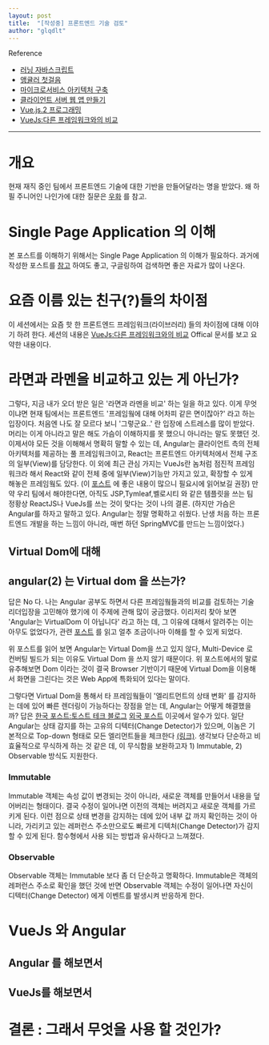 ```yaml
---
layout: post
title:  "[작성중] 프론트엔드 기술 검토"
author: "glqdlt"
---
```


Reference

* [러닝 자바스크립트](http://book.naver.com/bookdb/book_detail.nhn?bid=12181869)
* [앵귤러 첫걸음](http://book.naver.com/bookdb/book_detail.nhn?bid=12096305)
* [마이크로서비스 아키텍처 구축](http://book.naver.com/bookdb/book_detail.nhn?bid=11714384)
* [클라이언트 서버 웹 앱 만들기](http://book.naver.com/bookdb/book_detail.nhn?bid=8302910)
* [Vue.js.2 프로그래밍](http://book.naver.com/bookdb/book_detail.nhn?bid=12320270)
* [VueJs:다른 프레임워크와의 비교](https://kr.vuejs.org/v2/guide/comparison.html)


---

# 개요

현재 재직 중인 팀에서 프론트엔드 기술에 대한 기반을 만들어달라는 명을 받았다. 왜 하필 주니어인 나인가에 대한 질문은 [우화](#) 를 참고.

# Single Page Application 의 이해

본 포스트를 이해하기 위해서는 Single Page Application 의 이해가 필요하다. 과거에 작성한 포스트를 [참고](#) 하여도 좋고, 구글링하여 검색하면 좋은 자료가 많이 나온다.

# 요즘 이름 있는 친구(?)들의 차이점

이 세션에서는 요즘 핫 한 프론트엔드 프레임워크(라이브러리) 들의 차이점에 대해 이야기 하려 한다.
세션의 내용은 [VueJs:다른 프레임워크와의 비교](https://kr.vuejs.org/v2/guide/comparison.html) Offical 문서를 보고 요약한 내용이다.

# 라면과 라멘을 비교하고 있는 게 아닌가?

그렇다, 지금 내가 오더 받은 일은 '라면과 라멘을 비교' 하는 일을 하고 있다. 이게 무엇이냐면 현재 팀에서는 프론트엔드 '프레임웤에 대해 어차피 같은 면이잖아?' 라고 하는 입장이다. 처음엔 나도 잘 모르다 보니 '그렇군요..' 란 입장에 스트레스를 많이 받았다. 머리는 이게 아니라고 말은 해도 가슴이 이해하지를 못 했으니 아니라는 말도 못했던 것. 이제서야 모든 것을 이해해서 명확히 말할 수 있는 데, Angular는 클라이언트 측의 전체 아키텍처를 제공하는 풀 프레임워크이고, React는 프론트엔드 아키텍처에서 전체 구조의 일부(View)를 담당한다. 이 외에 최근 관심 가지는 VueJs란 놈처럼 점진적 프레임워크라 해서 React와 같이 전체 중에 일부(View)기능만 가지고 있고, 확장할 수 있게 해놓은 프레임웤도 있다. (이 [포스트](http://han41858.tistory.com/9) 에 좋은 내용이 많으니 필요시에 읽어보길 권장)
만약 우리 팀에서 해야한다면, 아직도 JSP,Tymleaf,벨로시티 와 같은 템플릿을 쓰는 팀 정황상 ReactJS나 VueJs를 쓰는 것이 맞다는 것이 나의 결론. (하지만 가슴은 Angular를 하자고 말하고 있다. Angular는 정말 명확하고 쉬웠다. 난생 처음 하는 프론트엔드 개발을 하는 느낌이 아니라, 매번 하던 SpringMVC를 만드는 느낌이었다.)

## Virtual Dom에 대해


## angular(2) 는 Virtual dom 을 쓰는가?

답은 No 다. 나는 Angular 공부도 하면서 다른 프레임웤들과의 비교를 검토하는 기술 리더입장을 고민해야 했기에 이 주제에 관해 많이 궁금했다. 이리저리 찾아 보면 'Angular는 VirtualDom 이 아닙니다' 라고 하는 데, 그 이유에 대해서 알려주는 이는 아무도 없었다가, 관련 [포스트](https://www.quora.com/Does-Angular-2-have-virtual-DOM-like-Reacts-virtual-DOM)  를 읽고 얼추 조금이나마 이해를 할 수 있게 되었다.

위 포스트를 읽어 보면 Angular는 Virtual Dom을 쓰고 있지 않다, Multi-Device 로 컨버팅 빌드가 되는 이유도 Virtual Dom 을 쓰지 않기 때문이다. 위 포스트에서의 말로 유추해보면 Dom 이라는 것이 결국 Browser 기반이기 때문에 Virtual Dom을 이용해서 화면을 그린다는 것은 Web App에 특화되어 있다는 말이다.

그렇다면 Virtual Dom을 통해서 타 프레임웤들이 '엘리트먼트의 상태 변화' 를 감지하는 데에 있어 빠른 렌더링이 가능하다는 장점을 얻는 데, Angular는 어떻게 해결했을까?
답은 [한국 포스트:토스트 테크 블로그](http://meetup.toast.com/posts/98) [외국 포스트](https://vsavkin.com/change-detection-in-angular-2-4f216b855d4c) 이곳에서 알수가 있다. 일단 Angular는 상태 감지를 하는 고유의 디텍터(Change Detector)가 있으며, 이놈은 기본적으로 Top-down 형태로 모든 엘리먼트들을 체크한다 [(링크)](http://pascalprecht.github.io/slides/angular-2-change-detection-explained/#/59). 생각보다 단순하고 비효율적으로 무식하게 하는 것 같은 데, 이 무식함을 보완하고자 1) Immutable, 2) Observable 방식도 지원한다.

### Immutable 
Immutable 객체는 속성 값이 변경되는 것이 아니라, 새로운 객체를 만들어서 내용을 덮어버리는 형태이다. 결국 수정이 일어나면 이전의 객체는 버려지고 새로운 객체를 가르키게 된다. 이런 점으로 상태 변경을 감지하는 데에 있어 내부 값 까지 확인하는 것이 아니라, 가리키고 있는 레퍼런스 주소만으로도 빠르게 디텍처(Change Detector)가 감지할 수 있게 된다. 함수형에서 사용 되는 방법과 유사하다고 느껴졌다.

### Observable
Observable 객체는 Immutable 보다 좀 더 단순하고 명확하다. Immutable은 객체의 레퍼런스 주소로 확인을 했던 것에 반면 Observable 객체는 수정이 일어나면 자신이 디텍터(Change Detector) 에게 이벤트를 발생시켜 반응하게 한다.


# VueJs 와 Angular

## Angular 를 해보면서

## VueJs를 해보면서

# 결론 : 그래서 무엇을 사용 할 것인가?